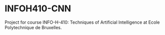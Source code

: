 # INFOH410-CNN
Project for course INFO-H-410: Techniques of Artificial Intelligence at Ecole Polytechnique de Bruxelles.
